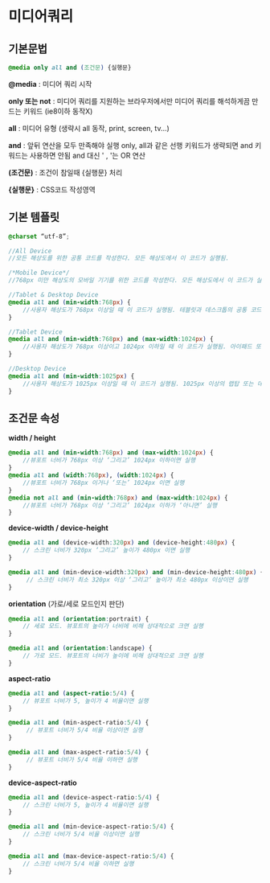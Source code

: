 # 미디어쿼리

## 기본문법

```css
@media only all and (조건문) {실행문}
```

**@media**  : 미디어 쿼리 시작

**only 또는 not** : 미디어 쿼리를 지원하는 브라우저에서만 미디어 쿼리를 해석하게끔 만드는 키워드 (ie8이하 동작X)

**all**  : 미디어 유형 (생략시 all 동작, print, screen, tv...)

**and** : 앞뒤 연산을 모두 만족해야 실행  only, all과 같은 선행 키워드가 생략되면 and 키워드는 사용하면 안됨 and 대신 ' , '는 OR 연산 

**(조건문)** : 조건이 참일때 {실행문} 처리

**{실행문}** : CSS코드 작성영역



## 기본 템플릿

```scss
@charset “utf-8”;

//All Device
//모든 해상도를 위한 공통 코드를 작성한다. 모든 해상도에서 이 코드가 실행됨.

/*Mobile Device*/
//768px 미만 해상도의 모바일 기기를 위한 코드를 작성한다. 모든 해상도에서 이 코드가 실행됨. 미디어 쿼리를 지원하지 않는 모바일 기기를 위해 미디어 쿼리 구문을 사용하지 않는다.

//Tablet & Desktop Device
@media all and (min-width:768px) {
	//사용자 해상도가 768px 이상일 때 이 코드가 실행됨. 테블릿과 데스크톱의 공통 코드를 작성한다.
}

//Tablet Device
@media all and (min-width:768px) and (max-width:1024px) {
	//사용자 해상도가 768px 이상이고 1024px 이하일 때 이 코드가 실행됨. 아이패드 또는 비교적 작은 해상도의 랩탑이나 데스크톱에 대응하는 코드를 작성한다.
}

//Desktop Device
@media all and (min-width:1025px) {
	//사용자 해상도가 1025px 이상일 때 이 코드가 실행됨. 1025px 이상의 랩탑 또는 데스크톱에 대응하는 코드를 작성한다.
}
```



## 조건문 속성

**width / height**

```scss
@media all and (min-width:768px) and (max-width:1024px) {
    //뷰포트 너비가 768px 이상 ‘그리고’ 1024px 이하이면 실행
} 
@media all and (width:768px), (width:1024px) {
    //뷰포트 너비가 768px 이거나 ‘또는’ 1024px 이면 실행
} 
@media not all and (min-width:768px) and (max-width:1024px) {
    //뷰포트 너비가 768px 이상 ‘그리고’ 1024px 이하가 ‘아니면’ 실행
} 
```

**device-width / device-height**

```scss
@media all and (device-width:320px) and (device-height:480px) {
    // 스크린 너비가 320px ‘그리고’ 높이가 480px 이면 실행
} 

@media all and (min-device-width:320px) and (min-device-height:480px) {
     // 스크린 너비가 최소 320px 이상 ‘그리고’ 높이가 최소 480px 이상이면 실행
}
```

**orientation** (가로/세로 모드인지 판단)

```scss
@media all and (orientation:portrait) {
    // 세로 모드. 뷰포트의 높이가 너비에 비해 상대적으로 크면 실행
} 

@media all and (orientation:landscape) {
    // 가로 모드. 뷰포트의 너비가 높이에 비해 상대적으로 크면 실행
} 
```

**aspect-ratio**

```scss
@media all and (aspect-ratio:5/4) {
	// 뷰포트 너비가 5, 높이가 4 비율이면 실행
}

@media all and (min-aspect-ratio:5/4) {
     // 뷰포트 너비가 5/4 비율 이상이면 실행
}

@media all and (max-aspect-ratio:5/4) {
     // 뷰포트 너비가 5/4 비율 이하면 실행
}
```

**device-aspect-ratio**

```scss
@media all and (device-aspect-ratio:5/4) {
	// 스크린 너비가 5, 높이가 4 비율이면 실행
}

@media all and (min-device-aspect-ratio:5/4) {
	// 스크린 너비가 5/4 비율 이상이면 실행
}

@media all and (max-device-aspect-ratio:5/4) {
    // 스크린 너비가 5/4 비율 이하면 실행
}
```



[CSS3 미디어쿼리 이해]: http://naradesign.net/wp/2012/05/30/1823/	"CSS3 미디어쿼리 이해"

